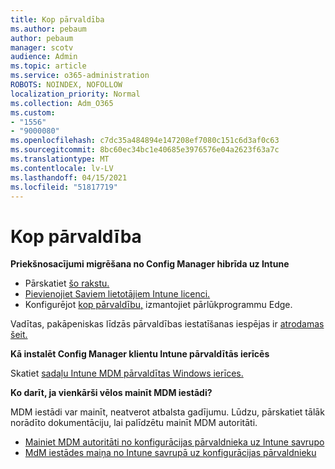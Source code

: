 ```yaml
---
title: Kop pārvaldība
ms.author: pebaum
author: pebaum
manager: scotv
audience: Admin
ms.topic: article
ms.service: o365-administration
ROBOTS: NOINDEX, NOFOLLOW
localization_priority: Normal
ms.collection: Adm_O365
ms.custom:
- "1556"
- "9000080"
ms.openlocfilehash: c7dc35a484894e147208ef7080c151c6d3af0c63
ms.sourcegitcommit: 8bc60ec34bc1e40685e3976576e04a2623f63a7c
ms.translationtype: MT
ms.contentlocale: lv-LV
ms.lasthandoff: 04/15/2021
ms.locfileid: "51817719"
---
```

# <a name="co-management"></a>Kop pārvaldība

**Priekšnosacījumi migrēšana no Config Manager hibrīda uz Intune**

- Pārskatiet [šo rakstu.](https://docs.microsoft.com/mem/configmgr/mdm/understand/what-happened-to-hybrid)
- [Pievienojiet Saviem lietotājiem Intune licenci.](https://docs.microsoft.com/mem/intune/fundamentals/licenses-assign)
- Konfigurējot [kop pārvaldību,](https://www.microsoft.com/edge) izmantojiet pārlūkprogrammu Edge.

Vadītas, pakāpeniskas līdzās pārvaldības iestatīšanas iespējas ir [atrodamas šeit.](https://admin.microsoft.com/AdminPortal/Home?#/modernonboarding/comanagesetupguide)

**Kā instalēt Config Manager klientu Intune pārvaldītās ierīcēs**

Skatiet [sadaļu Intune MDM pārvaldītas Windows ierīces.](https://docs.microsoft.com/mem/configmgr/core/clients/deploy/deploy-clients-to-windows-computers#bkmk_mdm)

**Ko darīt, ja vienkārši vēlos mainīt MDM iestādi?**

MDM iestādi var mainīt, neatverot atbalsta gadījumu. Lūdzu, pārskatiet tālāk norādīto dokumentāciju, lai palīdzētu mainīt MDM autoritāti.

- [Mainiet MDM autoritāti no konfigurācijas pārvaldnieka uz Intune savrupo](https://docs.microsoft.com/mem/configmgr/mdm/understand/what-happened-to-hybrid)
- [MdM iestādes maiņa no Intune savrupā uz konfigurācijas pārvaldnieku](https://docs.microsoft.com/mem/configmgr/mdm/understand/what-happened-to-hybrid)
